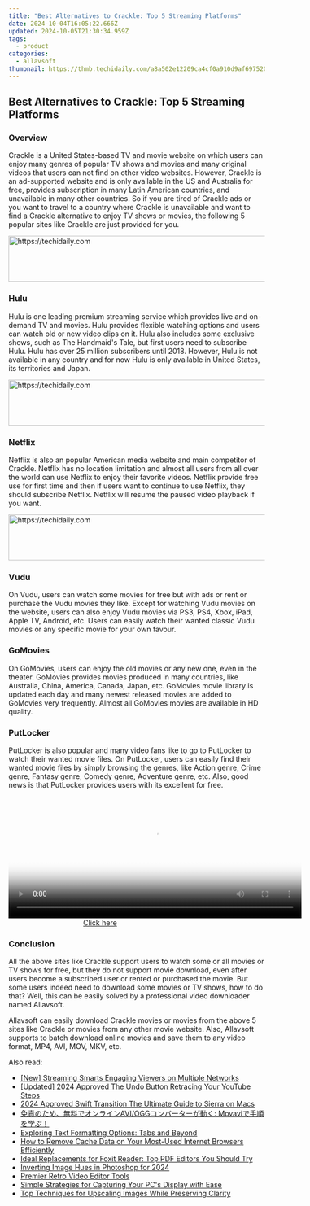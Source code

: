```yaml
---
title: "Best Alternatives to Crackle: Top 5 Streaming Platforms"
date: 2024-10-04T16:05:22.666Z
updated: 2024-10-05T21:30:34.959Z
tags:
  - product
categories:
  - allavsoft
thumbnail: https://thmb.techidaily.com/a8a502e12209ca4cf0a910d9af6975208a0b7497dd6ac900e046b6637a6b7e0e.jpg
---
```


## Best Alternatives to Crackle: Top 5 Streaming Platforms

### Overview

Crackle is a United States-based TV and movie website on which users can enjoy many genres of popular TV shows and movies and many original videos that users can not find on other video websites. However, Crackle is an ad-supported website and is only available in the US and Australia for free, provides subscription in many Latin American countries, and unavailable in many other countries. So if you are tired of Crackle ads or you want to travel to a country where Crackle is unavailable and want to find a Crackle alternative to enjoy TV shows or movies, the following 5 popular sites like Crackle are just provided for you.

<!-- affiliate ads begin -->
<a href="https://appsumo.8odi.net/c/5597632/2082539/7443" target="_top" id="2082539">
  <img src="//a.impactradius-go.com/display-ad/7443-2082539" border="0" alt="https://techidaily.com" width="728" height="90"/>
</a>
<img height="0" width="0" src="https://appsumo.8odi.net/i/5597632/2082539/7443" style="position:absolute;visibility:hidden;" border="0" />
<!-- affiliate ads end -->

### Hulu

Hulu is one leading premium streaming service which provides live and on-demand TV and movies. Hulu provides flexible watching options and users can watch old or new video clips on it. Hulu also includes some exclusive shows, such as The Handmaid's Tale, but first users need to subscribe Hulu. Hulu has over 25 million subscribers until 2018\. However, Hulu is not available in any country and for now Hulu is only available in United States, its territories and Japan.

<!-- affiliate ads begin -->
<a href="https://appsumo.8odi.net/c/5597632/2144278/7443" target="_top" id="2144278">
  <img src="//a.impactradius-go.com/display-ad/7443-2144278" border="0" alt="https://techidaily.com" width="728" height="90"/>
</a>
<img height="0" width="0" src="https://appsumo.8odi.net/i/5597632/2144278/7443" style="position:absolute;visibility:hidden;" border="0" />
<!-- affiliate ads end -->

### Netflix

Netflix is also an popular American media website and main competitor of Crackle. Netflix has no location limitation and almost all users from all over the world can use Netflix to enjoy their favorite videos. Netflix provide free use for first time and then if users want to continue to use Netflix, they should subscribe Netflix. Netflix will resume the paused video playback if you want.

<!-- affiliate ads begin -->
<a href="https://appsumo.8odi.net/c/5597632/2118305/7443" target="_top" id="2118305">
  <img src="//a.impactradius-go.com/display-ad/7443-2118305" border="0" alt="https://techidaily.com" width="728" height="90"/>
</a>
<img height="0" width="0" src="https://appsumo.8odi.net/i/5597632/2118305/7443" style="position:absolute;visibility:hidden;" border="0" />
<!-- affiliate ads end -->

### Vudu

On Vudu, users can watch some movies for free but with ads or rent or purchase the Vudu movies they like. Except for watching Vudu movies on the website, users can also enjoy Vudu movies via PS3, PS4, Xbox, iPad, Apple TV, Android, etc. Users can easily watch their wanted classic Vudu movies or any specific movie for your own favour.

### GoMovies

On GoMovies, users can enjoy the old movies or any new one, even in the theater. GoMovies provides movies produced in many countries, like Australia, China, America, Canada, Japan, etc. GoMovies movie library is updated each day and many newest released movies are added to GoMovies very frequently. Almost all GoMovies movies are available in HD quality.

### PutLocker

PutLocker is also popular and many video fans like to go to PutLocker to watch their wanted movie files. On PutLocker, users can easily find their wanted movie files by simply browsing the genres, like Action genre, Crime genre, Fantasy genre, Comedy genre, Adventure genre, etc. Also, good news is that PutLocker provides users with its excellent for free.

<!-- affiliate ads begin -->
<span id="1982461">
					<video width="576" height="240" style="cursor:pointer"
           poster="//a.impactradius-go.com/display-clicktoplayimage/1982461.png"
           onclick="if(!this.playClicked){this.play();this.setAttribute('controls',true);this.playClicked=true;}">
	   <source src="//a.impactradius-go.com/display-ad/22993-1982461">
	   <img src="//a.impactradius-go.com/display-clicktoplayimage/1982461.png" style="border: none; height: 100%; width: 100%; object-fit: contain">
	</video>
	<div style="width:360px;text-align:center"><a href="javascript:window.open(decodeURIComponent('https%3A%2F%2Fhomestyler.sjv.io%2Fc%2F5597632%2F1982461%2F22993'), '_blank');void(0);">Click here</a></div>
</span>
<img height="0" width="0" src="https://imp.pxf.io/i/5597632/1982461/22993" style="position:absolute;visibility:hidden;" border="0" />
<!-- affiliate ads end -->

### Conclusion

All the above sites like Crackle support users to watch some or all movies or TV shows for free, but they do not support movie download, even after users become a subscribed user or rented or purchased the movie. But some users indeed need to download some movies or TV shows, how to do that? Well, this can be easily solved by a professional video downloader named Allavsoft.

Allavsoft can easily download Crackle movies or movies from the above 5 sites like Crackle or movies from any other movie website. Also, Allavsoft supports to batch download online movies and save them to any video format, MP4, AVI, MOV, MKV, etc.

<ins class="adsbygoogle"
     style="display:block"
     data-ad-format="autorelaxed"
     data-ad-client="ca-pub-7571918770474297"
     data-ad-slot="1223367746"></ins>

<ins class="adsbygoogle"
     style="display:block"
     data-ad-client="ca-pub-7571918770474297"
     data-ad-slot="8358498916"
     data-ad-format="auto"
     data-full-width-responsive="true"></ins>

<span class="atpl-alsoreadstyle">Also read:</span>
<div><ul>
<li><a href="https://youtube-tips.techidaily.com/treaming-smarts-engaging-viewers-on-multiple-networks/"><u>[New] Streaming Smarts Engaging Viewers on Multiple Networks</u></a></li>
<li><a href="https://youtube-sure.techidaily.com/ed-2024-approved-the-undo-button-retracing-your-youtube-steps/"><u>[Updated] 2024 Approved The Undo Button Retracing Your YouTube Steps</u></a></li>
<li><a href="https://some-guidance.techidaily.com/2024-approved-swift-transition-the-ultimate-guide-to-sierra-on-macs/"><u>2024 Approved Swift Transition The Ultimate Guide to Sierra on Macs</u></a></li>
<li><a href="https://tech-savvy.techidaily.com/1726220276907-aviogg-movavi/"><u>免責のため、無料でオンラインAVI/OGGコンバーターが動く: Movaviで手順を学ぶ！</u></a></li>
<li><a href="https://fox-tls.techidaily.com/exploring-text-formatting-options-tabs-and-beyond/"><u>Exploring Text Formatting Options: Tabs and Beyond</u></a></li>
<li><a href="https://tech-renaissance.techidaily.com/how-to-remove-cache-data-on-your-most-used-internet-browsers-efficiently/"><u>How to Remove Cache Data on Your Most-Used Internet Browsers Efficiently</u></a></li>
<li><a href="https://fox-tls.techidaily.com/ideal-replacements-for-foxit-reader-top-pdf-editors-you-should-try/"><u>Ideal Replacements for Foxit Reader: Top PDF Editors You Should Try</u></a></li>
<li><a href="https://vp-tips.techidaily.com/inverting-image-hues-in-photoshop-for-2024/"><u>Inverting Image Hues in Photoshop for 2024</u></a></li>
<li><a href="https://fox-tls.techidaily.com/premier-retro-video-editor-tools/"><u>Premier Retro Video Editor Tools</u></a></li>
<li><a href="https://fox-tls.techidaily.com/simple-strategies-for-capturing-your-pcs-display-with-ease/"><u>Simple Strategies for Capturing Your PC's Display with Ease</u></a></li>
<li><a href="https://fox-tls.techidaily.com/top-techniques-for-upscaling-images-while-preserving-clarity/"><u>Top Techniques for Upscaling Images While Preserving Clarity</u></a></li>
</ul></div>

